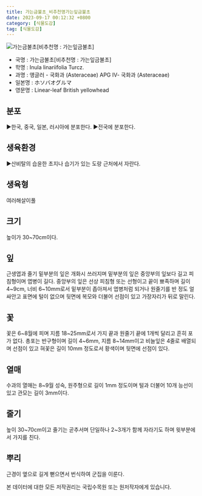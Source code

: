 ```yaml
---
title: 가는금불초_비추천명가는잎금불초
date: 2023-09-17 00:12:32 +0800
category: [식물도감]
tag: [식물도감]
---
```




![가는금불초[비추천명 : 가는잎금불초]](/fileUpload/plants/basic/Compositae/Inula/9831/1_th2.JPG)
- 국명 : 가는금불초[비추천명 : 가는잎금불초]
- 학명 : Inula linariifolia Turcz.
- 과명 : 앵글러 - 국화과 (Asteraceae) APG Ⅳ- 국화과 (Asteraceae)
- 일본명 : ホソバオグルマ
- 영문명 : Linear-leaf British yellowhead


## 분포
▶한국, 중국, 일본, 러시아에 분포한다.▶전국에 분포한다.
## 생육환경
▶산비탈의 습윤한 초지나 습기가 있는 도랑 근처에서 자란다.
## 생육형
여러해살이풀
## 크기
높이가 30~70cm이다.
## 잎
근생엽과 줄기 밑부분의 잎은 개화시 쓰러지며 밑부분의 잎은 중앙부의 잎보다 길고 피침형이며 엽병이 길다. 중앙부의 잎은 선상 피침형 또는 선형이고 끝이 뾰족하며 길이 4~9cm, 너비 6~10mm로서 밑부분이 좁아져서 엽병처럼 되거나 원줄기를 반 정도 얼싸안고 표면에 털이 없으며 뒷면에 복모와 더불어 선점이 있고 가장자리가 뒤로 말린다.
## 꽃
꽃은 6~8월에 피며 지름 18~25mm로서 가지 끝과 원줄기 끝에 1개씩 달리고 흔히 포가 없다. 총포는 반구형이며 길이 4~6mm, 지름 8~14mm이고 비늘잎은 4줄로 배열되며 선점이 있고 혀꽃은 길이 10mm 정도로서 황색이며 뒷면에 선점이 있다.
## 열매
수과의 열매는 8~9월 성숙, 원주형으로 길이 1mm 정도이며 털과 더불어 10개 능선이 있고 관모는 길이 3mm이다.
## 줄기
높이 30~70cm이고 줄기는 곧추서며 단일하나 2~3개가 함께 자라기도 하며 윗부분에서 가지를 친다.
## 뿌리
근경이 옆으로 길게 뻗으면서 번식하여 군집을 이룬다.






본 데이터에 대한 모든 저작권리는 국립수목원 또는 원저작자에게 있습니다.
